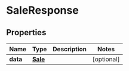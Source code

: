 
# SaleResponse

## Properties
Name | Type | Description | Notes
------------ | ------------- | ------------- | -------------
**data** | [**Sale**](Sale.md) |  |  [optional]



